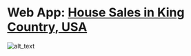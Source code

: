 # Web App: <a href="https://analytics-house-sales.herokuapp.com/" target="_blank">House Sales in King Country, USA</a>

![alt_text]('img/web_app.png')